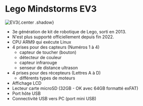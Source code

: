# Lego Mindstorms EV3

![EV3](https://www.lego.com/cdn/cs/set/assets/blt40ee5eaab1a56b38/31313.jpg?format=webply&fit=bounds&quality=70&width=800&height=800&dpr=1.5){.center .shadow}


- 3e génération de kit de robotique de Lego, sorti en 2013.
- N'est plus supporté officiellement depuis fin 2022.
- CPU ARM9 qui exécute Linux
- 4 prises pour des capteurs (Numéros 1 à 4)
    - capteur de toucher (bouton)
    - détecteur de couleur
    - capteur infrarouge
    - senseur de distance ultrason
- 4 prises pour des récepteurs (Lettres A à D)
    - différents types de moteurs
- Affichage LCD
- Lecteur carte microSD (32GB - OK avec 64GB formatté exFAT)
- Port hôte USB
- Connectivité USB vers PC (port mini USB)

